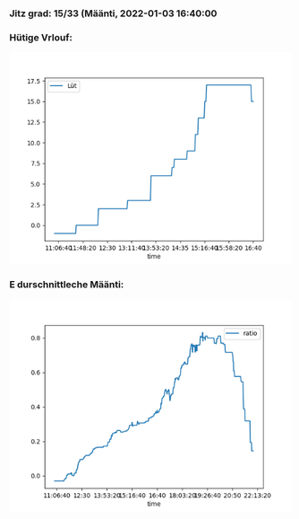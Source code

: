 ### Jitz grad: 15/33 (Määnti, 2022-01-03 16:40:00

### Hütige Vrlouf:
![Graph](Today.png)

### E durschnittleche Määnti:
![Graph](Määnti.png)